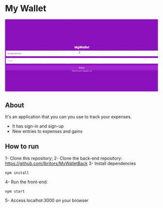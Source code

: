 # My Wallet

<img src="/src/assets/GifMaker_20230911205322597.gif"/>

## About

It's an application that you can you use to track your expenses.
- It has sign-in and sign-up
- New entries to expenses and gains


## How to run
1- Clone this repository;
2- Clone the back-end repository: https://github.com/lbritors/MyWalletBack
3- Install dependencies
```
npm install
```

4- Run the front-end:
```
npm start
```
5- Access localhot:3000 on your browser
